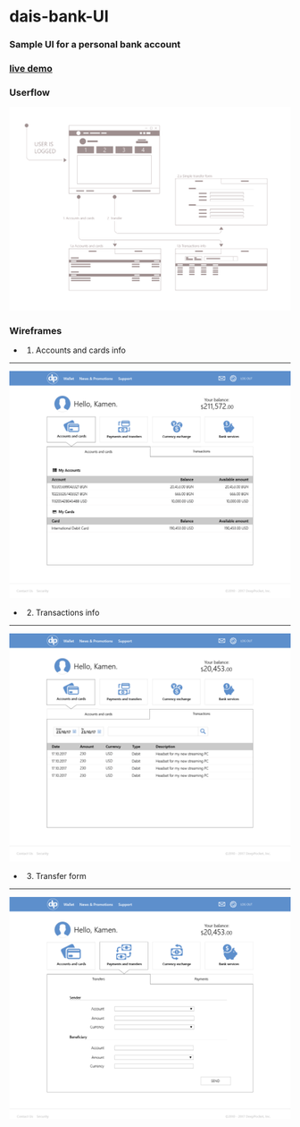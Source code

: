 # dais-bank-UI
### Sample UI for a personal bank account

### [live demo](https://deeppockets-70a3b.firebaseapp.com/)

### Userflow

![wireframe](./png/bank_home_userflow-01.png)

### Wireframes

* 1. Accounts and cards info
---

![wireframe](./png/bank_home_wireframe_accs%26cards-01.png)

* 2. Transactions info
---

![wireframe](./png/bank_home_wireframe_transactions-01.png)

* 3. Transfer form
---

![wireframe](./png/bank_home_wireframe_transfer.png)


